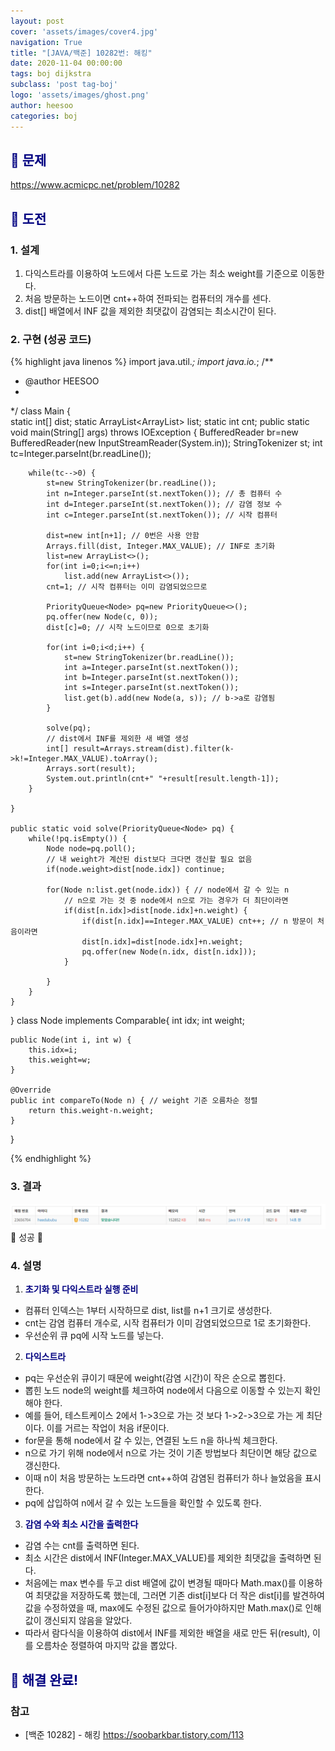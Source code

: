 ```yaml
---
layout: post
cover: 'assets/images/cover4.jpg'
navigation: True
title: "[JAVA/백준] 10282번: 해킹"
date: 2020-11-04 00:00:00
tags: boj dijkstra
subclass: 'post tag-boj'
logo: 'assets/images/ghost.png'
author: heesoo
categories: boj
---
```

## <span style="color:navy">👀 문제</span>
<https://www.acmicpc.net/problem/10282>

## <span style="color:navy">👊 도전</span>

### 1. 설계
1. 다익스트라를 이용하여 노드에서 다른 노드로 가는 최소 weight를 기준으로 이동한다.
2. 처음 방문하는 노드이면 cnt++하여 전파되는 컴퓨터의 개수를 센다.
3. dist[] 배열에서 INF 값을 제외한 최댓값이 감염되는 최소시간이 된다.

### 2. 구현 (성공 코드)
{% highlight java linenos %}
import java.util.*;
import java.io.*;
/**
 * @author HEESOO
 *
 */
class Main {	
	static int[] dist;
	static ArrayList<ArrayList<Node>> list;
	static int cnt;
	public static void main(String[] args) throws IOException {
		BufferedReader br=new BufferedReader(new InputStreamReader(System.in));
		StringTokenizer st;
		int tc=Integer.parseInt(br.readLine());
		
		while(tc-->0) {
			st=new StringTokenizer(br.readLine());
			int n=Integer.parseInt(st.nextToken()); // 총 컴퓨터 수
			int d=Integer.parseInt(st.nextToken()); // 감염 정보 수
			int c=Integer.parseInt(st.nextToken()); // 시작 컴퓨터
			
			dist=new int[n+1]; // 0번은 사용 안함
			Arrays.fill(dist, Integer.MAX_VALUE); // INF로 초기화
			list=new ArrayList<>();
			for(int i=0;i<=n;i++) 
				list.add(new ArrayList<>());
			cnt=1; // 시작 컴퓨터는 이미 감염되었으므로
			
			PriorityQueue<Node> pq=new PriorityQueue<>();
			pq.offer(new Node(c, 0));
			dist[c]=0; // 시작 노드이므로 0으로 초기화
			
			for(int i=0;i<d;i++) {
				st=new StringTokenizer(br.readLine());
				int a=Integer.parseInt(st.nextToken());
				int b=Integer.parseInt(st.nextToken());
				int s=Integer.parseInt(st.nextToken());				
				list.get(b).add(new Node(a, s)); // b->a로 감염됨
			}

			solve(pq);
			// dist에서 INF를 제외한 새 배열 생성
			int[] result=Arrays.stream(dist).filter(k->k!=Integer.MAX_VALUE).toArray();
			Arrays.sort(result);
			System.out.println(cnt+" "+result[result.length-1]);
		}
		
	}
	
	public static void solve(PriorityQueue<Node> pq) {
		while(!pq.isEmpty()) {
			Node node=pq.poll();
			// 내 weight가 계산된 dist보다 크다면 갱신할 필요 없음
			if(node.weight>dist[node.idx]) continue;
			
			for(Node n:list.get(node.idx)) { // node에서 갈 수 있는 n
				// n으로 가는 것 중 node에서 n으로 가는 경우가 더 최단이라면
				if(dist[n.idx]>dist[node.idx]+n.weight) {
					if(dist[n.idx]==Integer.MAX_VALUE) cnt++; // n 방문이 처음이라면
					dist[n.idx]=dist[node.idx]+n.weight;
					pq.offer(new Node(n.idx, dist[n.idx]));
				}
				
			}
		}
	}
	
}
class Node implements Comparable<Node>{
	int idx;
	int weight;
	
	public Node(int i, int w) {
		this.idx=i;
		this.weight=w;
	}
	
	@Override
	public int compareTo(Node n) { // weight 기준 오름차순 정렬
		return this.weight-n.weight;
	}
}



{% endhighlight %}

### 3. 결과
![실행결과](./assets/images/201104_2.PNG)
🤟 성공 🤟  


### 4. 설명
1. **<span style="color:navy">초기화 및 다익스트라 실행 준비</span>**  
- 컴퓨터 인덱스는 1부터 시작하므로 dist, list를 n+1 크기로 생성한다.
- cnt는 감염 컴퓨터 개수로, 시작 컴퓨터가 이미 감염되었으므로 1로 초기화한다.
- 우선순위 큐 pq에 시작 노드를 넣는다.

2. **<span style="color:navy">다익스트라</span>**  
- pq는 우선순위 큐이기 때문에 weight(감염 시간)이 작은 순으로 뽑힌다.
- 뽑힌 노드 node의 weight를 체크하여 node에서 다음으로 이동할 수 있는지 확인해야 한다.
- 예를 들어, 테스트케이스 2에서 1->3으로 가는 것 보다 1->2->3으로 가는 게 최단이다. 이를 거르는 작업이 처음 if문이다.
- for문을 통해 node에서 갈 수 있는, 연결된 노드 n을 하나씩 체크한다.
- n으로 가기 위해 node에서 n으로 가는 것이 기존 방법보다 최단이면 해당 값으로 갱신한다.
- 이때 n이 처음 방문하는 노드라면 cnt++하여 감염된 컴퓨터가 하나 늘었음을 표시한다.
- pq에 삽입하여 n에서 갈 수 있는 노드들을 확인할 수 있도록 한다.

3. **<span style="color:navy">감염 수와 최소 시간을 출력한다</span>** 
- 감염 수는 cnt를 출력하면 된다.
- 최소 시간은 dist에서 INF(Integer.MAX_VALUE)를 제외한 최댓값을 출력하면 된다.
- 처음에는 max 변수를 두고 dist 배열에 값이 변경될 때마다 Math.max()를 이용하여 최댓값을 저장하도록 했는데, 그러면 기존 dist[i]보다 더 작은 dist[i]를 발견하여 값을 수정하였을 때, max에도 수정된 값으로 들어가야하지만 Math.max()로 인해 값이 갱신되지 않음을 알았다.
- 따라서 람다식을 이용하여 dist에서 INF를 제외한 배열을 새로 만든 뒤(result), 이를 오름차순 정렬하여 마지막 값을 뽑았다.


## <span style="color:navy">👏 해결 완료!</span>

### 참고
- [백준 10282] - 해킹 <https://soobarkbar.tistory.com/113>